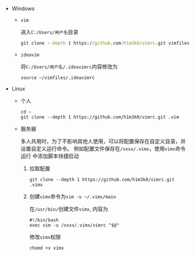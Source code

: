 - Windows

    - `vim`

      进入`C:/Users/用户名`目录

      ~~~bat
      git clone --depth 1 https://github.com/h1m3k0/vimrc.git vimfiles
      ~~~

    - `ideavim`

      将`C:/Users/用户名/.ideavimrc`内容修改为

        ~~~vimscript
        source ~/vimfiles/.ideavimrc
        ~~~

- Linux

    - 个人

      ~~~shell
      cd ~
      git clone --depth 1 https://github.com/h1m3k0/vimrc.git .vim
      ~~~

    - 服务器

      多人共用时，为了不影响其他人使用，可以将配置保存在自定义目录，并设置自定义运行命令。
      例如配置文件保存在`/xxxx/.vimx`，使用`vimx`命令运行
      中添加脚本快捷启动

        1. 拉取配置

           ~~~shell
           git clone --depth 1 https://github.com/h1m3k0/vimrc.git .vimx
           ~~~

        2. 创建`vimx`命令为`vim -u ~/.vimx/main`

           在`/usr/bin/`创建文件`vimx`, 内容为

              ~~~vimx
              #!/bin/bash
              exec vim -u /xxxx/.vimx/vimrc "$@"
              ~~~

           修改`vimx`权限

              ~~~shell
              chomd +x vimx
              ~~~